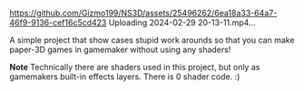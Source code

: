 
https://github.com/Gizmo199/NS3D/assets/25496262/6ea18a33-64a7-46f9-9136-cef16c5cd423
Uploading 2024-02-29 20-13-11.mp4…

A simple project that show cases stupid work arounds so that you can make paper-3D games in gamemaker without using any shaders! 

**Note**
Technically there are shaders used in this project, but only as gamemakers built-in effects layers. There is 0 shader code. :)
